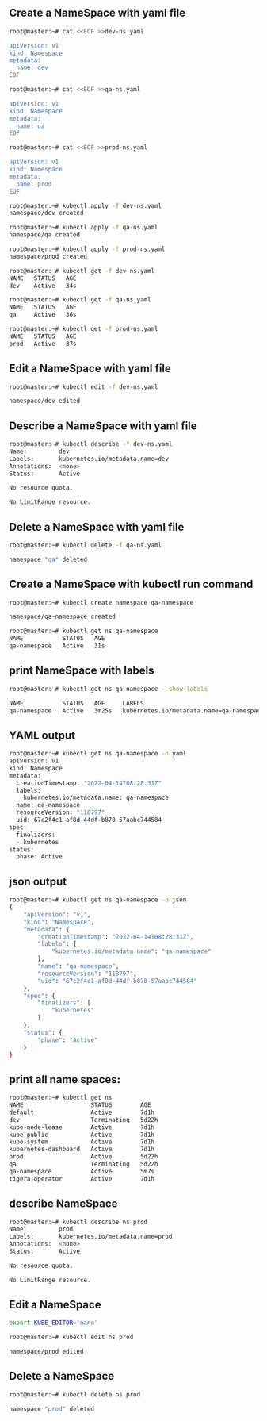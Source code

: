 ## Create a NameSpace with yaml file

```bash
root@master:~# cat <<EOF >>dev-ns.yaml

apiVersion: v1
kind: Namespace
metadata:
  name: dev
EOF

root@master:~# cat <<EOF >>qa-ns.yaml

apiVersion: v1
kind: Namespace
metadata:
  name: qa
EOF

root@master:~# cat <<EOF >>prod-ns.yaml

apiVersion: v1
kind: Namespace
metadata:
  name: prod
EOF

```


```bash
root@master:~# kubectl apply -f dev-ns.yaml 
namespace/dev created

root@master:~# kubectl apply -f qa-ns.yaml 
namespace/qa created

root@master:~# kubectl apply -f prod-ns.yaml 
namespace/prod created

```



```bash
root@master:~# kubectl get -f dev-ns.yaml 
NAME   STATUS   AGE
dev    Active   34s

root@master:~# kubectl get -f qa-ns.yaml 
NAME   STATUS   AGE
qa     Active   36s

root@master:~# kubectl get -f prod-ns.yaml 
NAME   STATUS   AGE
prod   Active   37s
```




## Edit a NameSpace with yaml file

```bash
root@master:~# kubectl edit -f dev-ns.yaml

namespace/dev edited
```



## Describe a NameSpace with yaml file

```bash
root@master:~# kubectl describe -f dev-ns.yaml 
Name:         dev
Labels:       kubernetes.io/metadata.name=dev
Annotations:  <none>
Status:       Active

No resource quota.

No LimitRange resource.
```


## Delete a NameSpace with yaml file

```bash
root@master:~# kubectl delete -f qa-ns.yaml

namespace "qa" deleted
```




## Create a NameSpace with kubectl run command


```bash
root@master:~# kubectl create namespace qa-namespace

namespace/qa-namespace created
```

```bash
root@master:~# kubectl get ns qa-namespace 
NAME           STATUS   AGE
qa-namespace   Active   31s
```

## print NameSpace with labels

```bash
root@master:~# kubectl get ns qa-namespace --show-labels

NAME           STATUS   AGE     LABELS
qa-namespace   Active   3m25s   kubernetes.io/metadata.name=qa-namespace
```



## YAML output

```bash
root@master:~# kubectl get ns qa-namespace -o yaml
apiVersion: v1
kind: Namespace
metadata:
  creationTimestamp: "2022-04-14T08:28:31Z"
  labels:
    kubernetes.io/metadata.name: qa-namespace
  name: qa-namespace
  resourceVersion: "118797"
  uid: 67c2f4c1-af8d-44df-b870-57aabc744584
spec:
  finalizers:
  - kubernetes
status:
  phase: Active
```


## json output

```bash
root@master:~# kubectl get ns qa-namespace -o json
{
    "apiVersion": "v1",
    "kind": "Namespace",
    "metadata": {
        "creationTimestamp": "2022-04-14T08:28:31Z",
        "labels": {
            "kubernetes.io/metadata.name": "qa-namespace"
        },
        "name": "qa-namespace",
        "resourceVersion": "118797",
        "uid": "67c2f4c1-af8d-44df-b870-57aabc744584"
    },
    "spec": {
        "finalizers": [
            "kubernetes"
        ]
    },
    "status": {
        "phase": "Active"
    }
}
```


## print all name spaces:

```bash
root@master:~# kubectl get ns 
NAME                   STATUS        AGE
default                Active        7d1h
dev                    Terminating   5d22h
kube-node-lease        Active        7d1h
kube-public            Active        7d1h
kube-system            Active        7d1h
kubernetes-dashboard   Active        7d1h
prod                   Active        5d22h
qa                     Terminating   5d22h
qa-namespace           Active        5m7s
tigera-operator        Active        7d1h
```


## describe NameSpace

```bash
root@master:~# kubectl describe ns prod
Name:         prod
Labels:       kubernetes.io/metadata.name=prod
Annotations:  <none>
Status:       Active

No resource quota.

No LimitRange resource.
```



## Edit a NameSpace

```bash
export KUBE_EDITOR='nano'

root@master:~# kubectl edit ns prod

namespace/prod edited
```



## Delete a NameSpace

```bash
root@master:~# kubectl delete ns prod

namespace "prod" deleted
```

